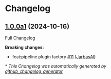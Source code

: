 # Changelog

## [1.0.0a1](https://github.com/OpenVoiceOS/ovos-common-query-pipeline-plugin/tree/1.0.0a1) (2024-10-16)

[Full Changelog](https://github.com/OpenVoiceOS/ovos-common-query-pipeline-plugin/compare/0.1.4...1.0.0a1)

**Breaking changes:**

- feat:pipeline plugin factory [\#11](https://github.com/OpenVoiceOS/ovos-common-query-pipeline-plugin/pull/11) ([JarbasAl](https://github.com/JarbasAl))



\* *This Changelog was automatically generated by [github_changelog_generator](https://github.com/github-changelog-generator/github-changelog-generator)*

